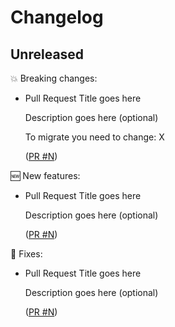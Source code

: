 # Changelog

## Unreleased

💥 Breaking changes:

- Pull Request Title goes here

  Description goes here (optional)

  To migrate you need to change: X

  ([PR #N](https://github.com/dwp/terraform-aws-kong-gateway/pull/N))

🆕 New features:

- Pull Request Title goes here

  Description goes here (optional)

  ([PR #N](https://github.com/dwp/terraform-aws-kong-gateway/pull/N))

🔧 Fixes:

- Pull Request Title goes here

  Description goes here (optional)

  ([PR #N](https://github.com/dwp/terraform-aws-kong-gateway/pull/N))
